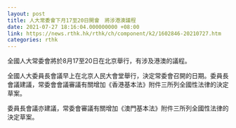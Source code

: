 ```yaml
---
layout: post
title: 人大常委會下月17至20日開會　將涉港澳議程
date: 2021-07-27 18:16:04.000000000 +08:00
link: https://news.rthk.hk/rthk/ch/component/k2/1602846-20210727.htm
categories: rthk
---
```


全國人大常委會將於8月17至20日在北京舉行，有涉及港澳的議程。

全國人大委員長會議早上在北京人民大會堂舉行，決定常委會召開的日期。委員長會議建議，常委會會議審議有關增加《香港基本法》附件三所列全國性法律的決定草案。

委員長會議亦建議，常委會審議有關增加《澳門基本法》附件三所列全國性法律的決定草案。
